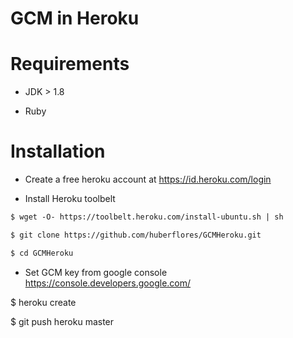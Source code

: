 GCM in Heroku
============

Requirements
==========

- JDK > 1.8

- Ruby


Installation
============

- Create a free heroku account at https://id.heroku.com/login

- Install Heroku toolbelt

```xml
$ wget -O- https://toolbelt.heroku.com/install-ubuntu.sh | sh 

$ git clone https://github.com/huberflores/GCMHeroku.git

$ cd GCMHeroku
```

- Set GCM key from google console https://console.developers.google.com/

$ heroku create

$ git push heroku master

